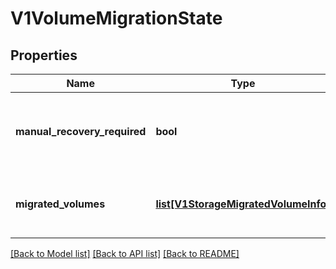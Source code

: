 # V1VolumeMigrationState

## Properties
Name | Type | Description | Notes
------------ | ------------- | ------------- | -------------
**manual_recovery_required** | **bool** | ManualRecoveryRequired indicates if the update due to the migration failed and the volumes set needs to be manually restored | [optional] 
**migrated_volumes** | [**list[V1StorageMigratedVolumeInfo]**](V1StorageMigratedVolumeInfo.md) | MigratedVolumes lists the source and destination volumes during the volume migration | [optional] 

[[Back to Model list]](../README.md#documentation-for-models) [[Back to API list]](../README.md#documentation-for-api-endpoints) [[Back to README]](../README.md)


